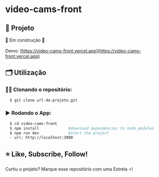 # video-cams-front

## 🚀 Projeto

🚧 Em construção 🚧</br></br>
Demo: [https://video-cams-front.vercel.app](https://video-cams-front.vercel.app)

## 🗂️ Utilização

### 🐑🐑 Clonando o repositório:

```bash
  $ git clone url-do-projeto.git
```

### ▶️ Rodando o App:

```bash
  $ cd video-cams-front
  $ npm install             #download dependencies to node_modules
  $ npm run dev             #start the project
  - url: http://localhost:3000
```

## ⭐ Like, Subscribe, Follow!
Curtiu o projeto? Marque esse repositório com uma Estrela ⭐!